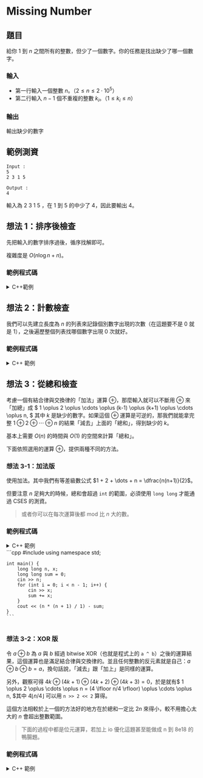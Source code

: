 Missing Number
===

題目
---
給你 $1$ 到 $n$ 之間所有的整數，但少了一個數字。你的任務是找出缺少了哪一個數字。

### 輸入
- 第一行輸入一個整數 $n$。（$2 \le n \le 2 \cdot 10^5$）
- 第二行輸入 $n-1$ 個不重複的整數 $k_i$。（$1 \le k_i \le n$）

### 輸出
輸出缺少的數字

範例測資
---
```
Input : 
5
2 3 1 5

Output :
4
```

輸入為 $2$ $3$ $1$ $5$ ，在 $1$ 到 $5$ 的中少了 $4$，因此要輸出 $4$。

想法 1：排序後檢查
---
先把輸入的數字排序過後，循序找解即可。

複雜度是 $O(n\log n+n)$。

### 範例程式碼

<details> 
<summary>C++範例</summary>
    ```cpp
    #include <bits/stdc++.h>
    using namespace std;

    int main() {
        int n, x;
        vector<int> xs;
        cin >> n;
        for (int i = 0; i < n - 1; i++) {
            cin >> x;
            xs.push_back(x);
        }
        sort(xs.begin(), xs.end());
        for (int i = 0; i < n; i++) {
            if(xs[i] != i + 1) {
                cout << i + 1;
                break;
            }
        }
    }
    ```
</details>

想法 2：計數檢查
---
我們可以先建立長度為 $n$ 的列表來記錄個別數字出現的次數（在這題要不是 $0$ 就是 $1$），之後遍歷整個列表找哪個數字出現 $0$ 次就好。

### 範例程式碼

<details>
<summary>C++ 範例 </summary>
    ```cpp
    #include <bits/stdc++.h>
    using namespace std;

    int main() {
        int n, x;
        cin >> n;
        vector<int> cnt(n, 0);
        for (int i = 0; i < n - 1; i++) {
            cin >> x;
            cnt[x-1] = 1;
        }
        for (int i = 0; i < n; i++) {
            if(cnt[i] == 0) {
                cout << i + 1;
                break;
            }
        }
    }   
    ```
</details>

想法 3：從總和檢查
---
考慮一個有結合律與交換律的「加法」運算 $\oplus$，那麼輸入就可以不斷用 $\oplus$ 來「加總」成 $
  1 \oplus 2 \oplus \cdots \oplus (k-1) \oplus (k+1) \oplus \cdots \oplus n,
$ 其中 $k$ 是缺少的數字。如果這個 $\oplus$ 運算是可逆的，那我們就能拿完整 $1 \oplus 2 \oplus \cdots \oplus n$ 的結果「減去」上面的「總和」，得到缺少的 $k$。

基本上需要 $O(n)$ 的時間與 $O(1)$ 的空間來計算「總和」。

下面依照選用的運算 $\oplus$，提供兩種不同的方法。

### 想法 3-1：加法版
使用加法。其中我們有等差級數公式 $1 + 2 + \dots + n = \dfrac{n(n+1)}{2}$。

但要注意 $n$ 足夠大的時候，總和會超過 `int` 的範圍，必須使用 `long long` 才能通過 CSES 的測資。

> 或者你可以在每次運算後都 mod 比 $n$ 大的數。

### 範例程式碼

<details>
<summary>C++ 範例 <summary>
    ```cpp
    #include <bits/stdc++.h>
    using namespace std;

    int main() {
        long long n, x;
        long long sum = 0;
        cin >> n;
        for (int i = 0; i < n - 1; i++) {
            cin >> x;
            sum += x;
        }
        cout << (n * (n + 1) / 1) - sum;
    }
    ```
</details>

### 想法 3-2：XOR 版
令 $a \oplus b$ 為 $a$ 與 $b$ 經過 bitwise XOR（也就是程式上的 `a ^ b`）之後的運算結果，這個運算也是滿足結合律與交換律的。並且任何整數的反元素就是自己：$a \oplus b \oplus b = a$，換句話說，「減去」跟「加上」是同樣的運算。

另外，觀察可得 $4k \oplus (4k+1) \oplus (4k+2) \oplus (4k+3) = 0$，於是就有$
  1 \oplus 2 \oplus \cdots \oplus n
  = (4 \lfloor n/4 \rfloor) \oplus \cdots \oplus n,
$其中 $4 \lfloor n/4 \rfloor$ 可以用 `n >> 2 << 2` 算得。

這個方法相較於上一個的方法好的地方在於總和一定比 $2n$ 來得小，較不用擔心太大的 $n$ 會超出整數範圍。

> 下面的過程中都是位元運算，若加上 io 優化這題甚至能做成 n 到 8e18 的鴨腸題。

### 範例程式碼

<details>
<summary>C++ 範例 </summary>
    ```cpp=
    #include <bits/stdc++.h>
    using namespace std;

    int main() {
        int n, x;
        int all = 0, sum = 0;
        cin >> n;
        for (int i = 0; i < n - 1; i++) {
            cin >> x;
            sum ^= x;
        }
        for (int i = n >> 2 << 2; i <= n; i++) {
            all ^= i;
        }
        cout << (all ^ sum);
    }
    ```
<details>
